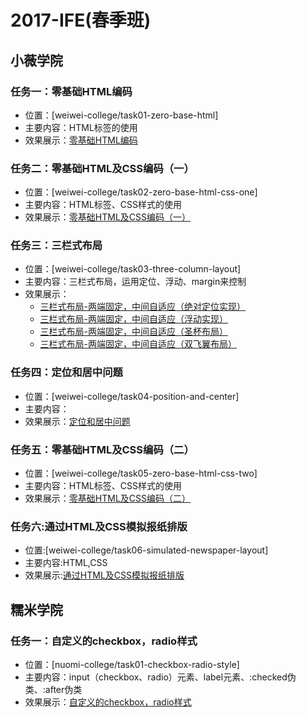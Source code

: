 2017-IFE(春季班)
===============

## 小薇学院

### 任务一：零基础HTML编码

* 位置：[weiwei-college/task01-zero-base-html]
* 主要内容：HTML标签的使用
* 效果展示：[零基础HTML编码](https://fishnon.github.io/2017-ife-spring-class/weiwei-college/task01-zero-base-html/index.html)

### 任务二：零基础HTML及CSS编码（一）

* 位置：[weiwei-college/task02-zero-base-html-css-one]
* 主要内容：HTML标签、CSS样式的使用
* 效果展示：[零基础HTML及CSS编码（一）](https://fishnon.github.io/2017-ife-spring-class/weiwei-college/task02-zero-base-html-css-one/index.html)

### 任务三：三栏式布局

* 位置：[weiwei-college/task03-three-column-layout]
* 主要内容：三栏式布局，运用定位、浮动、margin来控制
* 效果展示：
  * [三栏式布局-两端固定，中间自适应（绝对定位实现）](https://fishnon.github.io/2017-ife-spring-class/weiwei-college/task03-three-column-layout/index.html)
  * [三栏式布局-两端固定，中间自适应（浮动实现）](https://fishnon.github.io/2017-ife-spring-class/weiwei-college/task03-three-column-layout/other-implement/implement-two.html)
  * [三栏式布局-两端固定，中间自适应（圣杯布局）](https://fishnon.github.io/2017-ife-spring-class/weiwei-college/task03-three-column-layout/other-implement/implement-three.html)
  * [三栏式布局-两端固定，中间自适应（双飞翼布局）](https://fishnon.github.io/2017-ife-spring-class/weiwei-college/task03-three-column-layout/other-implement/implement-four.html)

### 任务四：定位和居中问题

* 位置：[weiwei-college/task04-position-and-center]
* 主要内容：
* 效果展示：[定位和居中问题](https://fishnon.github.io/2017-ife-spring-class/weiwei-college/task04-position-and-center/index.html)

### 任务五：零基础HTML及CSS编码（二）

* 位置：[weiwei-college/task05-zero-base-html-css-two]
* 主要内容：HTML标签、CSS样式的使用
* 效果展示：[零基础HTML及CSS编码（二）](https://fishnon.github.io/2017-ife-spring-class/weiwei-college/task05-zero-base-html-css-two/index.html)

### 任务六:通过HTML及CSS模拟报纸排版

* 位置:[weiwei-college/task06-simulated-newspaper-layout]
* 主要内容:HTML,CSS
* 效果展示:[通过HTML及CSS模拟报纸排版](https://fishnon.github.io/2017-ife-spring-class/weiwei-college/task06-simulated-newspaper-layout/)

## 糯米学院

### 任务一：自定义的checkbox，radio样式

* 位置：[nuomi-college/task01-checkbox-radio-style]
* 主要内容：input（checkbox、radio）元素、label元素、:checked伪类、:after伪类
* 效果展示：[自定义的checkbox，radio样式](https://fishnon.github.io/2017-ife-spring-class/nuomi-college/task01-checkbox-radio-style/index.html)


